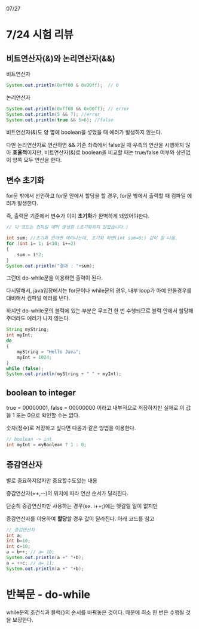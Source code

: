07/27

# 7/24 시험 리뷰

## 비트연산자(&)와 논리연산자(&&)

비트연산자

```java
System.out.println(0xff00 & 0x00ff);  // 0
```



논리연산자

```java
System.out.println(0xff00 && 0x00ff); // error
System.out.println(5 && 7); //error
System.out.println(true && 5>6); //false

```



비트연산자(&)도 양 옆에 boolean을 넣었을 때 에러가 발생하지 않는다.

다만 논리연산자로 연산하면 && 기준 좌측에서 false일 때 우측의 연산을 시행하지 않아 **효율적**이지만, 비트연산자(&)로 boolean을 비교할 때는 true/false 여부와 상관없이 양쪽 모두 연산을 한다.



## 변수 초기화

for문 밖에서 선언하고 for문 안에서 할당을 할 경우, for문 밖에서 출력할 때 컴파일 에러가 발생한다.

즉, 출력문 기준에서 변수가 이미 **초기화**가 완벽하게 돼있어야한다. 

```java
// 이 코드는 컴파일 에러 발생함 (초기화하지 않았습니다.)

int sum; //초기화 안하면 에러나는데, 초기화 하면(int sum=0;) 값이 잘 나옴.
for (int i= 1; i<10; i+=2)
{
    sum = i*2;
}
System.out.println("결과 : "+sum);

```

그런데 do-while문을 이용하면 출력이 된다.

다시말해서, java입장에서는 for문이나 while문의 경우, 내부 loop가 아예 안돌경우를 대비해서 컴파일 에러를 낸다.

하지만 do-while문의 블럭에 있는 부분은 무조건 한 번 수행되므로 블럭 안에서 할당해주더라도 에러가 나지 않는다.

```java
String myString;
int myInt;
do
{
    myString = "Hello Java";
    myInt = 1024;
}
while (false);
System.out.println(myString + " " + myInt);

```



## boolean to integer

true = 00000001, false = 00000000 이라고 내부적으로 저장하지만 실제로 이 값을 1 또는 0으로 확인할 수는 없다.

숫자(정수)로 저장하고 싶다면 다음과 같은 방법을 이용한다.

```java
// boolean -> int
int myInt = myBoolean ? 1 : 0;
```



## 증감연산자

별로 중요하지않지만 중요할수도있는 내용

증감연산자(++,--)의 위치에 따라 연산 순서가 달라진다. 

단순히 증감연산자만 사용하는 경우(ex. i++;)에는 헷갈릴 일이 없지만

증감연산자를 이용하여 **할당**할 경우 값이 달라진다. 아래 코드를 참고

```java
// 증감연산자 
int a;
int b=10;
int c=10;
a = b++; // a= 10;
System.out.println(a +" "+b);
a = ++c; // a= 11;
System.out.println(a +" "+b);

```





# 반복문 - do-while

while문의 조건식과 블럭{}의 순서를 바꿔놓은 것이다. 때문에 최소 한 번은 수행될 것을 보장한다.